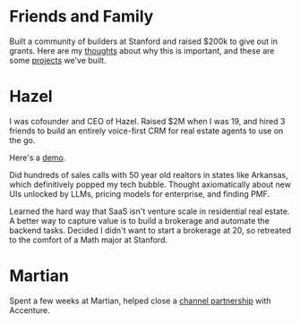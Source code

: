 <script context="module">
  export const metadata = {
    title: "Experience",
    description: "My entrepreneurial journey - From founding Hazel and raising $2M at 19 to building voice-first AI applications for real estate.",
    keywords: "Vedant Khanna experience, Hazel, startup founder, entrepreneur, AI applications, real estate tech, Stanford"
  };
</script>

# Friends and Family

Built a community of builders at Stanford and raised $200k to give out in grants. Here are my [thoughts](https://friendsandfam.xyz/manifesto) about why this is important, and these are some [projects](https://vedantkhanna.notion.site/Projects-2398828bbc3d809fa5b6eda4ba88b539?source=copy_link) we've built.

# Hazel

I was cofounder and CEO of Hazel. Raised $2M when I was 19, and hired
3 friends to build an entirely voice-first CRM for real estate agents
to use on the go.

Here's a <a href="https://youtu.be/CKjFMmc5wi8?si=sfs4W27oi-hlZ9Yt&t=14" data-project="Hazel">demo</a>.

Did hundreds of sales calls with 50 year old realtors in states like
Arkansas, which definitively popped my tech bubble. Thought
axiomatically about new UIs unlocked by LLMs, pricing models for
enterprise, and finding PMF.

Learned the hard way that SaaS isn't venture scale in residential real
estate. A better way to capture value is to build a brokerage and
automate the backend tasks. Decided I didn't want to start a
brokerage at 20, so retreated to the comfort of a Math major at
Stanford.

# Martian

Spent a few weeks at Martian, helped close a [channel partnership](https://newsroom.accenture.com/news/2024/accenture-invests-in-martian-to-bring-dynamic-routing-of-large-language-queries-and-more-effective-ai-systems-to-clients) with Accenture.
